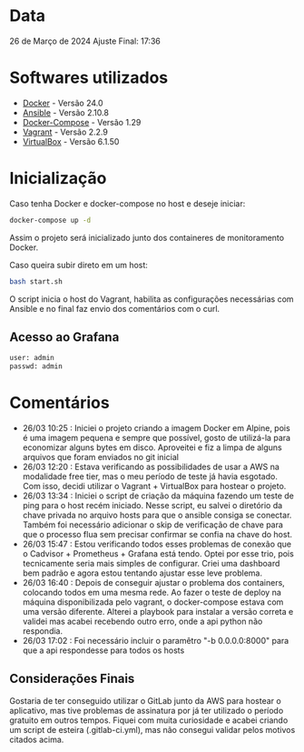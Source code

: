 # Data
26 de Março de 2024
Ajuste Final: 17:36

# Softwares utilizados

* [Docker](https://docs.docker.com/engine/install/) - Versão 24.0
* [Ansible](https://docs.ansible.com/ansible/latest/installation_guide/intro_installation.html) - Versão 2.10.8 
* [Docker-Compose](https://github.com/docker/compose) - Versão 1.29
* [Vagrant](https://developer.hashicorp.com/vagrant/docs/installation) - Versão 2.2.9
* [VirtualBox](https://www.virtualbox.org/wiki/Downloads) - Versão 6.1.50

# Inicialização

Caso tenha Docker e docker-compose no host e deseje iniciar:


```bash
docker-compose up -d
```

Assim o projeto será inicializado junto dos containeres de monitoramento Docker.

Caso queira subir direto em um host:
```bash
bash start.sh
```

O script inicia o host do Vagrant, habilita as configurações necessárias com Ansible e no final faz envio dos comentários com o curl.

## Acesso ao Grafana

```bash
user: admin
passwd: admin
```

# Comentários

* 26/03 10:25 : Iniciei o projeto criando a imagem Docker em Alpine, pois é uma imagem pequena e sempre que possível, gosto de utilizá-la para economizar alguns bytes em disco. Aproveitei e fiz a limpa de alguns arquivos que foram enviados no git inicial
* 26/03 12:20 : Estava verificando as possibilidades de usar a AWS na modalidade free tier, mas o meu período de teste já havia esgotado. Com isso, decidi utilizar o Vagrant + VirtualBox para hostear o projeto. 
* 26/03 13:34 : Iniciei o script de criação da máquina fazendo um teste de ping para o host recém iniciado. Nesse script, eu salvei o diretório da chave privada no arquivo hosts para que o ansible consiga se conectar. Também foi necessário adicionar o skip de verificação de chave para que o processo flua sem precisar confirmar se confia na chave do host.
* 26/03 15:47 : Estou verificando todos esses problemas de conexão que o Cadvisor + Prometheus + Grafana está tendo. Optei por esse trio, pois tecnicamente seria mais simples de configurar. Criei uma dashboard bem padrão e agora estou tentando ajustar esse leve problema.
* 26/03 16:40 : Depois de conseguir ajustar o problema dos containers, colocando todos em uma mesma rede. Ao fazer o teste de deploy na máquina disponibilizada pelo vagrant, o docker-compose estava com uma versão diferente. Alterei a playbook para instalar a versão correta e validei mas acabei recebendo outro erro, onde a api python não respondia.
* 26/03 17:02 : Foi necessário incluir o paramêtro "-b 0.0.0.0:8000" para que a api respondesse para todos os hosts

## Considerações Finais

Gostaria de ter conseguido utilizar o GitLab junto da AWS para hostear o aplicativo, mas tive problemas de assinatura por já ter utilizado o período gratuito em outros tempos. Fiquei com muita curiosidade e acabei criando um script de esteira (.gitlab-ci.yml), mas não consegui validar pelos motivos citados acima.

